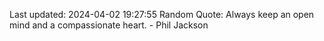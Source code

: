 Last updated: 2024-04-02 19:27:55
Random Quote: Always keep an open mind and a compassionate heart. - Phil Jackson